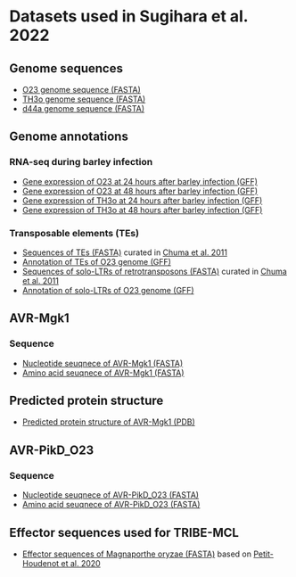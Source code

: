 
# Datasets used in Sugihara et al. 2022

## Genome sequences
- [O23 genome sequence (FASTA)](https://github.com/YuSugihara/Sugihara_et_al_2022/blob/master/30_Mo_genome/31_O23/O23_v1.0.fasta.gz)
- [TH3o genome sequence (FASTA)](https://github.com/YuSugihara/Sugihara_et_al_2022/blob/master/30_Mo_genome/32_TH3o/TH3o_v1.0.fasta.gz)
- [d44a genome sequence (FASTA)](https://github.com/YuSugihara/Sugihara_et_al_2022/blob/master/30_Mo_genome/33_d44a/d44a_v1.0.fasta.gz)

## Genome annotations

### RNA-seq during barley infection

- [Gene expression of O23 at 24 hours after barley infection (GFF)](https://github.com/YuSugihara/Sugihara_et_al_2022/blob/master/30_Mo_genome/31_O23/annotations/RNA-seq/O23_24h.gtf)
- [Gene expression of O23 at 48 hours after barley infection (GFF)](https://github.com/YuSugihara/Sugihara_et_al_2022/blob/master/30_Mo_genome/31_O23/annotations/RNA-seq/O23_48h.gtf)
- [Gene expression of TH3o at 24 hours after barley infection (GFF)](https://github.com/YuSugihara/Sugihara_et_al_2022/blob/master/30_Mo_genome/32_TH3o/annotations/RNA-seq/TH3o_24h.gtf)
- [Gene expression of TH3o at 48 hours after barley infection (GFF)](https://github.com/YuSugihara/Sugihara_et_al_2022/blob/master/30_Mo_genome/32_TH3o/annotations/RNA-seq/TH3o_48h.gtf)

### Transposable elements (TEs)

- [Sequences of TEs (FASTA)](https://github.com/YuSugihara/Sugihara_et_al_2022/blob/master/30_Mo_genome/31_O23/annotations/TE/transposon.fasta) curated in [Chuma et al. 2011](https://doi.org/10.1371/journal.ppat.1002147)
- [Annotation of TEs of O23 genome (GFF)](https://github.com/YuSugihara/Sugihara_et_al_2022/blob/master/30_Mo_genome/31_O23/annotations/TE/O23_TE.gff3)
- [Sequences of solo-LTRs of retrotransposons (FASTA)](https://github.com/YuSugihara/Sugihara_et_al_2022/blob/master/30_Mo_genome/31_O23/annotations/TE/soloLTR.fasta) curated in [Chuma et al. 2011](https://doi.org/10.1371/journal.ppat.1002147)
- [Annotation of solo-LTRs of O23 genome (GFF)](https://github.com/YuSugihara/Sugihara_et_al_2022/blob/master/30_Mo_genome/31_O23/annotations/TE/O23_soloLTR.gff3)

## AVR-Mgk1

### Sequence

- [Nucleotide seuqnece of AVR-Mgk1 (FASTA)](https://github.com/YuSugihara/Sugihara_et_al_2022/blob/master/50_AVR-Mgk1/AVR-Mgk1.nt.fasta)
- [Amino acid seuqnece of AVR-Mgk1 (FASTA)](https://github.com/YuSugihara/Sugihara_et_al_2022/blob/master/50_AVR-Mgk1/AVR-Mgk1.aa.fasta)

## Predicted protein structure
- [Predicted protein structure of AVR-Mgk1 (PDB)](https://github.com/YuSugihara/Sugihara_et_al_2022/blob/master/50_AVR-Mgk1/AVR-Mgk1_AlphaFold2.pdb)

## AVR-PikD_O23

### Sequence

- [Nucleotide seuqnece of AVR-PikD_O23 (FASTA)](https://github.com/YuSugihara/Sugihara_et_al_2022/blob/master/60_AVR-PikD_O23/AVR-PikD_O23.nt.fasta)
- [Amino acid seuqnece of AVR-PikD_O23 (FASTA)](https://github.com/YuSugihara/Sugihara_et_al_2022/blob/master/60_AVR-PikD_O23/AVR-PikD_O23.aa.fasta)

## Effector sequences used for TRIBE-MCL
- [Effector sequences of Magnaporthe oryzae (FASTA)](https://github.com/YuSugihara/Sugihara_et_al_2022/blob/master/70_TRIBE-MCL/Mo_Effectors.faa) based on [Petit-Houdenot et al. 2020](https://doi.org/10.1094/MPMI-03-20-0052-A)
